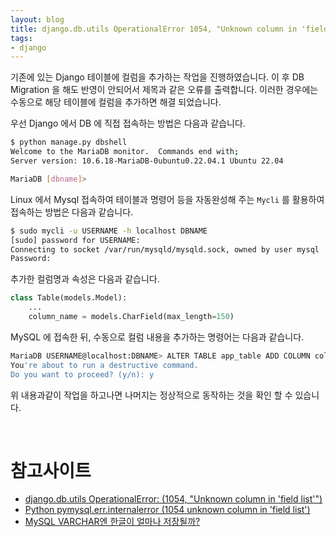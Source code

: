 ```yaml
---
layout: blog
title: django.db.utils OperationalError 1054, "Unknown column in 'field list'
tags:
- django
---
```


기존에 있는 Django 테이블에 컬럼을 추가하는 작업을 진행하였습니다. 이 후 DB Migration 을 해도 반영이 안되어서 제목과 같은 오류를 출력합니다. 이러한 경우에는 수동으로 해당 테이블에 컬럼을 추가하면 해결 되었습니다.

우선 Django 에서 DB 에 직접 접속하는 방법은 다음과 같습니다.
```bash
$ python manage.py dbshell   
Welcome to the MariaDB monitor.  Commands end with;
Server version: 10.6.18-MariaDB-0ubuntu0.22.04.1 Ubuntu 22.04

MariaDB [dbname]>
```

Linux 에서 Mysql 접속하여 테이블과 명령어 등을 자동완성해 주는 `Mycli` 를 활용하여 접속하는 방법은 다음과 같습니다.
```bash
$ sudo mycli -u USERNAME -h localhost DBNAME
[sudo] password for USERNAME: 
Connecting to socket /var/run/mysqld/mysqld.sock, owned by user mysql
Password:
```

추가한 컬럼명과 속성은 다음과 같습니다.
```python
class Table(models.Model):
    ...
    column_name = models.CharField(max_length=150)
```

MySQL 에 접속한 뒤, 수동으로 컬럼 내용을 추가하는 명령어는 다음과 같습니다.
```bash
MariaDB USERNAME@localhost:DBNAME> ALTER TABLE app_table ADD COLUMN colum_name VARCHAR(150);
You're about to run a destructive command.
Do you want to proceed? (y/n): y
```

위 내용과같이 작업을 하고나면 나머지는 정상적으로 동작하는 것을 확인 할 수 있습니다.

<br/>

# 참고사이트
- [django.db.utils OperationalError: (1054, "Unknown column in 'field list'")](https://wenku.csdn.net/answer/adf60d33fa7b4d179bced4f1372fe65e)
- [Python pymysql.err.internalerror (1054 unknown column in 'field list')](https://passwd.tistory.com/entry/Python-pymysqlerrinternalerror-1054-unknown-column-in-field-list)
- [MySQL VARCHAR엔 한글이 얼마나 저장될까?](https://velog.io/@ssggyu/MySQL-VARCHAR%EC%97%94-%ED%95%9C%EA%B8%80%EC%9D%B4-%EC%96%BC%EB%A7%88%EB%82%98-%EC%A0%80%EC%9E%A5%EB%90%A0%EA%B9%8C)

